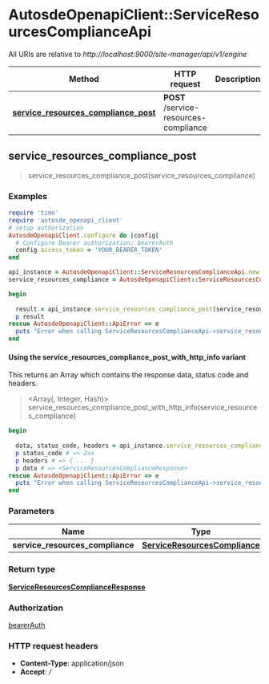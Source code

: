 # AutosdeOpenapiClient::ServiceResourcesComplianceApi

All URIs are relative to *http://localhost:9000/site-manager/api/v1/engine*

| Method | HTTP request | Description |
| ------ | ------------ | ----------- |
| [**service_resources_compliance_post**](ServiceResourcesComplianceApi.md#service_resources_compliance_post) | **POST** /service-resources-compliance |  |


## service_resources_compliance_post

> <ServiceResourcesComplianceResponse> service_resources_compliance_post(service_resources_compliance)



### Examples

```ruby
require 'time'
require 'autosde_openapi_client'
# setup authorization
AutosdeOpenapiClient.configure do |config|
  # Configure Bearer authorization: bearerAuth
  config.access_token = 'YOUR_BEARER_TOKEN'
end

api_instance = AutosdeOpenapiClient::ServiceResourcesComplianceApi.new
service_resources_compliance = AutosdeOpenapiClient::ServiceResourcesCompliance.new # ServiceResourcesCompliance | 

begin
  
  result = api_instance.service_resources_compliance_post(service_resources_compliance)
  p result
rescue AutosdeOpenapiClient::ApiError => e
  puts "Error when calling ServiceResourcesComplianceApi->service_resources_compliance_post: #{e}"
end
```

#### Using the service_resources_compliance_post_with_http_info variant

This returns an Array which contains the response data, status code and headers.

> <Array(<ServiceResourcesComplianceResponse>, Integer, Hash)> service_resources_compliance_post_with_http_info(service_resources_compliance)

```ruby
begin
  
  data, status_code, headers = api_instance.service_resources_compliance_post_with_http_info(service_resources_compliance)
  p status_code # => 2xx
  p headers # => { ... }
  p data # => <ServiceResourcesComplianceResponse>
rescue AutosdeOpenapiClient::ApiError => e
  puts "Error when calling ServiceResourcesComplianceApi->service_resources_compliance_post_with_http_info: #{e}"
end
```

### Parameters

| Name | Type | Description | Notes |
| ---- | ---- | ----------- | ----- |
| **service_resources_compliance** | [**ServiceResourcesCompliance**](ServiceResourcesCompliance.md) |  |  |

### Return type

[**ServiceResourcesComplianceResponse**](ServiceResourcesComplianceResponse.md)

### Authorization

[bearerAuth](../README.md#bearerAuth)

### HTTP request headers

- **Content-Type**: application/json
- **Accept**: */*

